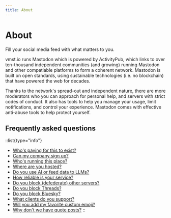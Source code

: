 ```yaml
---
title: About
---
```


# About

Fill your social media feed with what matters to you.

vmst.io runs Mastodon which is powered by ActivityPub, which links to over ten-thousand independent communities (and growing) running Mastodon and other compatiable platforms to form a coherent network.
Mastodon is built on open standards, using sustainable technologies (i.e. no blockchain) that have powered the web for decades.

Thanks to the network's spread-out and independent nature, there are more moderators who you can approach for personal help, and servers with strict codes of conduct.
It also has tools to help you manage your usage, limit notifications, and control your experience.
Mastodon comes with effective anti-abuse tools to help protect yourself.

## Frequently asked questions

  ::list{type="info"}
  - [Who's paying for this to exist?](/funding)
  - [Can my company sign up?](/rules/commerce)
  - [Who's running this place?](/about/staff)
  - [Where are you hosted?](/infrastructure)
  - [Do you use AI or feed data to LLMs?](/about/ai)
  - [How reliable is your service?](/infrastructure/monitoring)
  - [Do you block (defederate) other servers?](/about/defederation)
  - [Do you block Threads?](/about/threads)
  - [Do you block Bluesky?](/rules/bridges#bluesky)
  - [What clients do you support?](/about/clients)
  - [Will you add my favorite custom emoji?](/about/emoji)
  - [Why don't we have quote posts?](/about/quotes)
  ::